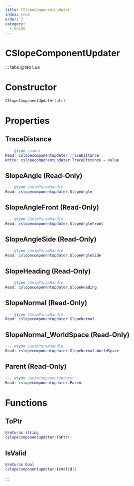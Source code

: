 ```yaml
---
title: CSlopeComponentUpdater
index: true
order: 2
category:
  - Guide
---
```


# CSlopeComponentUpdater

::: tabs
@tab Lua
# Constructor
```lua
CSlopeComponentUpdater(ptr)
```
# Properties
## TraceDistance 
```lua
--- @type number
Read: cslopecomponentupdater.TraceDistance
Write: cslopecomponentupdater.TraceDistance = value
```
## SlopeAngle (Read-Only)
```lua
--- @type CAnimParamHandle
Read: cslopecomponentupdater.SlopeAngle
```
## SlopeAngleFront (Read-Only)
```lua
--- @type CAnimParamHandle
Read: cslopecomponentupdater.SlopeAngleFront
```
## SlopeAngleSide (Read-Only)
```lua
--- @type CAnimParamHandle
Read: cslopecomponentupdater.SlopeAngleSide
```
## SlopeHeading (Read-Only)
```lua
--- @type CAnimParamHandle
Read: cslopecomponentupdater.SlopeHeading
```
## SlopeNormal (Read-Only)
```lua
--- @type CAnimParamHandle
Read: cslopecomponentupdater.SlopeNormal
```
## SlopeNormal_WorldSpace (Read-Only)
```lua
--- @type CAnimParamHandle
Read: cslopecomponentupdater.SlopeNormal_WorldSpace
```
## Parent (Read-Only)
```lua
--- @type CAnimComponentUpdater
Read: cslopecomponentupdater.Parent
```
# Functions
## ToPtr
```lua
@returns string
cslopecomponentupdater:ToPtr()
```
## IsValid
```lua
@returns bool
cslopecomponentupdater:IsValid()
```

:::